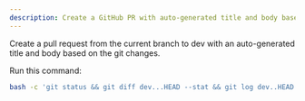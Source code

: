 ```yaml
---
description: Create a GitHub PR with auto-generated title and body based on changes
---
```


Create a pull request from the current branch to dev with an auto-generated title and body based on the git changes.

Run this command:
```bash
bash -c 'git status && git diff dev...HEAD --stat && git log dev..HEAD --oneline && echo "\n---\nCreating PR from $(git branch --show-current) to dev...\n" && git log dev..HEAD --pretty=format:"%s" | head -1 | { read title; summary=$(git log dev..HEAD --pretty=format:"- %s" | head -5); changes=$(git diff --name-only dev...HEAD | sed "s/^/- /g"); body=$(printf "## Summary\n%s\n\n## Changes\n%s\n\n🤖 Generated with [Claude Code](https://claude.ai/code)" "$summary" "$changes"); gh pr create --base dev --title "$title" --body "$body"; }'
```